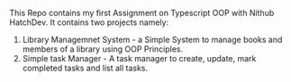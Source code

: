 This Repo contains my first Assignment on Typescript OOP with Nithub HatchDev.
It contains two projects namely: 
1. Library Managemnet System - a Simple System to manage books and members of a library using OOP Principles.
2. Simple task Manager - A task manager to create, update, mark completed tasks and list all tasks.
